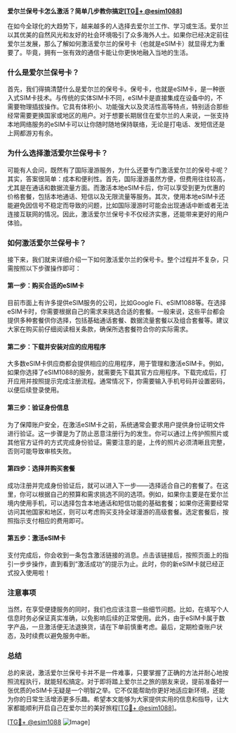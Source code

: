 **爱尔兰保号卡怎么激活？简单几步教你搞定[[TG💪+ @esim1088](https://t.me/s/esim1088)]**

在如今全球化的大趋势下，越来越多的人选择去爱尔兰工作、学习或生活。爱尔兰以其优美的自然风光和友好的社会环境吸引了众多海外人士。如果你已经决定前往爱尔兰发展，那么了解如何激活爱尔兰的保号卡（也就是eSIM卡）就显得尤为重要了。毕竟，拥有一张有效的通信卡能让你更快地融入当地的生活。

### 什么是爱尔兰保号卡？

首先，我们得搞清楚什么是爱尔兰的保号卡。保号卡，也就是eSIM卡，是一种嵌入式SIM卡技术。与传统的实体SIM卡不同，eSIM卡是直接集成在设备中的，不需要物理插拔操作。它具有体积小、功能强大以及灵活性高等特点，特别适合那些经常需要更换国家或地区的用户。对于想要长期居住在爱尔兰的人来说，一张支持本地网络服务的eSIM卡可以让你随时随地保持联络，无论是打电话、发短信还是上网都游刃有余。

### 为什么选择激活爱尔兰保号卡？

可能有人会问，既然有了国际漫游服务，为什么还要专门激活爱尔兰的保号卡呢？其实，答案很简单：成本和便利性。首先，国际漫游虽然方便，但费用往往较高，尤其是在通话和数据流量方面。而激活本地eSIM卡后，你可以享受到更为优惠的价格套餐，包括本地通话、短信以及无限流量等服务。其次，使用本地eSIM卡还能避免因信号不稳定而导致的问题，比如国际漫游时可能会出现通话中断或者无法连接互联网的情况。因此，激活爱尔兰保号卡不仅经济实惠，还能带来更好的用户体验。

### 如何激活爱尔兰保号卡？

接下来，我们就来详细介绍一下如何激活爱尔兰的保号卡。整个过程并不复杂，只需按照以下步骤操作即可：

#### 第一步：购买合适的eSIM卡

目前市面上有许多提供eSIM服务的公司，比如Google Fi、eSIM1088等。在选择eSIM卡时，你需要根据自己的需求来挑选合适的套餐。一般来说，这些平台都会提供多种套餐供你选择，包括基础通话套餐、数据流量套餐以及组合套餐等。建议大家在购买前仔细阅读相关条款，确保所选套餐符合你的实际需求。

#### 第二步：下载并安装对应的应用程序

大多数eSIM卡供应商都会提供相应的应用程序，用于管理和激活eSIM卡。例如，如果你选择了eSIM1088的服务，就需要先下载其官方应用程序。下载完成后，打开应用并按照提示完成注册流程。通常情况下，你需要输入手机号码并设置密码，以便后续登录使用。

#### 第三步：验证身份信息

为了保障账户安全，在激活eSIM卡之前，系统通常会要求用户提供身份证明文件进行验证。这一步骤是为了防止恶意注册行为的发生。你可以通过上传护照照片或其他官方证件的方式完成身份验证。需要注意的是，上传的照片必须清晰且完整，否则可能导致审核失败。

#### 第四步：选择并购买套餐

成功注册并完成身份验证后，就可以进入下一步——选择适合自己的套餐了。在这里，你可以根据自己的预算和需求挑选不同的选项。例如，如果你主要是在爱尔兰境内使用手机，可以选择包含本地通话和短信功能的基础套餐；如果你还需要经常访问其他国家和地区，则可以考虑购买支持全球漫游的高级套餐。选定套餐后，按照指示支付相应的费用即可。

#### 第五步：激活eSIM卡

支付完成后，你会收到一条包含激活链接的消息。点击该链接后，按照页面上的指引一步步操作，直到看到“激活成功”的提示为止。此时，你的新eSIM卡就已经正式投入使用啦！

### 注意事项

当然，在享受便捷服务的同时，我们也应该注意一些细节问题。比如，在填写个人信息时务必保证真实准确，以免影响后续的正常使用。此外，由于eSIM卡属于数字产品，一旦激活便无法退换货，请在下单前慎重考虑。最后，定期检查账户状态，及时续费以避免服务中断。

### 总结

总的来说，激活爱尔兰保号卡并不是一件难事，只要掌握了正确的方法并耐心地按照流程执行，就能轻松搞定。对于即将踏上爱尔兰之旅的朋友来说，提前准备好一张优质的eSIM卡无疑是一个明智之举。它不仅能帮助你更好地适应新环境，还能为你的日常生活增添更多乐趣。希望本文能够为大家提供实用的信息和指导，让大家都能顺利开启自己在爱尔兰的美好旅程[[TG💪+ @esim1088](https://t.me/s/esim1088)]。

[[TG💪+ @esim1088](https://t.me/s/esim1088) ![Image](https://i.postimg.cc/4NQfJmqS/Snipaste-2025-05-13-00-14-12.png)]